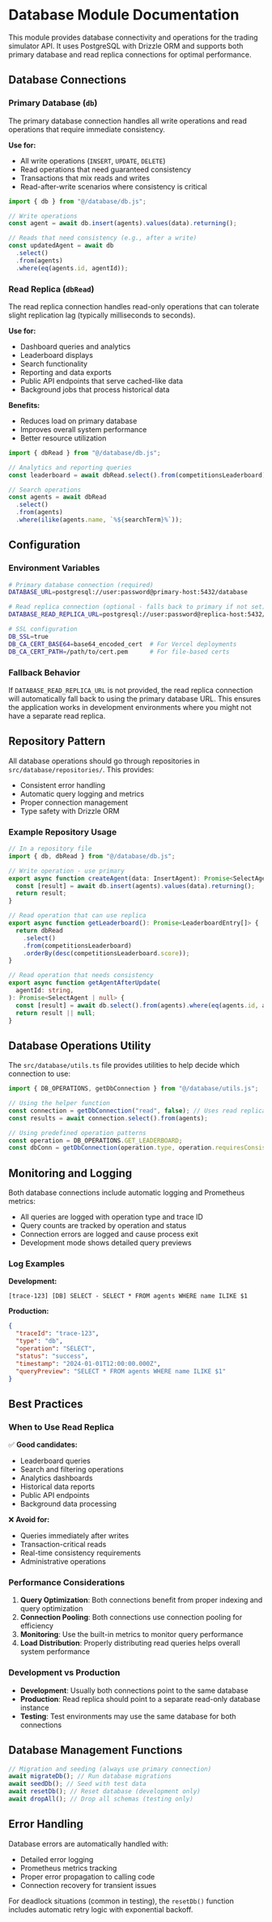 # Database Module Documentation

This module provides database connectivity and operations for the trading simulator API. It uses PostgreSQL with Drizzle ORM and supports both primary database and read replica connections for optimal performance.

## Database Connections

### Primary Database (`db`)

The primary database connection handles all write operations and read operations that require immediate consistency.

**Use for:**

- All write operations (`INSERT`, `UPDATE`, `DELETE`)
- Read operations that need guaranteed consistency
- Transactions that mix reads and writes
- Read-after-write scenarios where consistency is critical

```typescript
import { db } from "@/database/db.js";

// Write operations
const agent = await db.insert(agents).values(data).returning();

// Reads that need consistency (e.g., after a write)
const updatedAgent = await db
  .select()
  .from(agents)
  .where(eq(agents.id, agentId));
```

### Read Replica (`dbRead`)

The read replica connection handles read-only operations that can tolerate slight replication lag (typically milliseconds to seconds).

**Use for:**

- Dashboard queries and analytics
- Leaderboard displays
- Search functionality
- Reporting and data exports
- Public API endpoints that serve cached-like data
- Background jobs that process historical data

**Benefits:**

- Reduces load on primary database
- Improves overall system performance
- Better resource utilization

```typescript
import { dbRead } from "@/database/db.js";

// Analytics and reporting queries
const leaderboard = await dbRead.select().from(competitionsLeaderboard);

// Search operations
const agents = await dbRead
  .select()
  .from(agents)
  .where(ilike(agents.name, `%${searchTerm}%`));
```

## Configuration

### Environment Variables

```bash
# Primary database connection (required)
DATABASE_URL=postgresql://user:password@primary-host:5432/database

# Read replica connection (optional - falls back to primary if not set)
DATABASE_READ_REPLICA_URL=postgresql://user:password@replica-host:5432/database

# SSL configuration
DB_SSL=true
DB_CA_CERT_BASE64=base64_encoded_cert  # For Vercel deployments
DB_CA_CERT_PATH=/path/to/cert.pem      # For file-based certs
```

### Fallback Behavior

If `DATABASE_READ_REPLICA_URL` is not provided, the read replica connection will automatically fall back to using the primary database URL. This ensures the application works in development environments where you might not have a separate read replica.

## Repository Pattern

All database operations should go through repositories in `src/database/repositories/`. This provides:

- Consistent error handling
- Automatic query logging and metrics
- Proper connection management
- Type safety with Drizzle ORM

### Example Repository Usage

```typescript
// In a repository file
import { db, dbRead } from "@/database/db.js";

// Write operation - use primary
export async function createAgent(data: InsertAgent): Promise<SelectAgent> {
  const [result] = await db.insert(agents).values(data).returning();
  return result;
}

// Read operation that can use replica
export async function getLeaderboard(): Promise<LeaderboardEntry[]> {
  return dbRead
    .select()
    .from(competitionsLeaderboard)
    .orderBy(desc(competitionsLeaderboard.score));
}

// Read operation that needs consistency
export async function getAgentAfterUpdate(
  agentId: string,
): Promise<SelectAgent | null> {
  const [result] = await db.select().from(agents).where(eq(agents.id, agentId));
  return result || null;
}
```

## Database Operations Utility

The `src/database/utils.ts` file provides utilities to help decide which connection to use:

```typescript
import { DB_OPERATIONS, getDbConnection } from "@/database/utils.js";

// Using the helper function
const connection = getDbConnection("read", false); // Uses read replica
const results = await connection.select().from(agents);

// Using predefined operation patterns
const operation = DB_OPERATIONS.GET_LEADERBOARD;
const dbConn = getDbConnection(operation.type, operation.requiresConsistency);
```

## Monitoring and Logging

Both database connections include automatic logging and Prometheus metrics:

- All queries are logged with operation type and trace ID
- Query counts are tracked by operation and status
- Connection errors are logged and cause process exit
- Development mode shows detailed query previews

### Log Examples

**Development:**

```
[trace-123] [DB] SELECT - SELECT * FROM agents WHERE name ILIKE $1
```

**Production:**

```json
{
  "traceId": "trace-123",
  "type": "db",
  "operation": "SELECT",
  "status": "success",
  "timestamp": "2024-01-01T12:00:00.000Z",
  "queryPreview": "SELECT * FROM agents WHERE name ILIKE $1"
}
```

## Best Practices

### When to Use Read Replica

✅ **Good candidates:**

- Leaderboard queries
- Search and filtering operations
- Analytics dashboards
- Historical data reports
- Public API endpoints
- Background data processing

❌ **Avoid for:**

- Queries immediately after writes
- Transaction-critical reads
- Real-time consistency requirements
- Administrative operations

### Performance Considerations

1. **Query Optimization**: Both connections benefit from proper indexing and query optimization
2. **Connection Pooling**: Both connections use connection pooling for efficiency
3. **Monitoring**: Use the built-in metrics to monitor query performance
4. **Load Distribution**: Properly distributing read queries helps overall system performance

### Development vs Production

- **Development**: Usually both connections point to the same database
- **Production**: Read replica should point to a separate read-only database instance
- **Testing**: Test environments may use the same database for both connections

## Database Management Functions

```typescript
// Migration and seeding (always use primary connection)
await migrateDb(); // Run database migrations
await seedDb(); // Seed with test data
await resetDb(); // Reset database (development only)
await dropAll(); // Drop all schemas (testing only)
```

## Error Handling

Database errors are automatically handled with:

- Detailed error logging
- Prometheus metrics tracking
- Proper error propagation to calling code
- Connection recovery for transient issues

For deadlock situations (common in testing), the `resetDb()` function includes automatic retry logic with exponential backoff.

